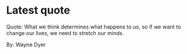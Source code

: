 # Latest quote 

Quote: What we think determines what happens to us, so if we want to change our lives, we need to stretch our minds. 

By: Wayne Dyer